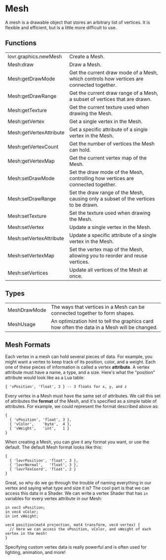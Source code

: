 <!--
category: reference
-->

Mesh
===

A mesh is a drawable object that stores an arbitrary list of vertices.  It is flexible and
efficient, but is a little more difficult to use.

Functions
---

<table>
<tr>
  <td class="pre">lovr.graphics.newMesh</td>
  <td>Create a Mesh.</td>
</tr>

<tr>
  <td class="pre">Mesh:draw</td>
  <td>Draw a Mesh.</td>
</tr>

<tr>
  <td class="pre">Mesh:getDrawMode</td>
  <td>Get the current draw mode of a Mesh, which controls how vertices are connected together.</td>
</tr>

<tr>
  <td class="pre">Mesh:getDrawRange</td>
  <td>Get the current draw range of a Mesh, a subset of vertices that are drawn.</td>
</tr>

<tr>
  <td class="pre">Mesh:getTexture</td>
  <td>Get the current texture used when drawing the Mesh.</td>
</tr>

<tr>
  <td class="pre">Mesh:getVertex</td>
  <td>Get a single vertex in the Mesh.</td>
</tr>

<tr>
  <td class="pre">Mesh:getVertexAttribute</td>
  <td>Get a specific attribute of a single vertex in the Mesh.</td>
</tr>

<tr>
  <td class="pre">Mesh:getVertexCount</td>
  <td>Get the number of vertices the Mesh can hold.</td>
</tr>

<tr>
  <td class="pre">Mesh:getVertexMap</td>
  <td>Get the current vertex map of the Mesh.</td>
</tr>

<tr>
  <td class="pre">Mesh:setDrawMode</td>
  <td>Set the draw mode of the Mesh, controlling how vertices are connected together.</td>
</tr>

<tr>
  <td class="pre">Mesh:setDrawRange</td>
  <td>Set the draw range of the Mesh, causing only a subset of the vertices to be drawn.</td>
</tr>

<tr>
  <td class="pre">Mesh:setTexture</td>
  <td>Set the texture used when drawing the Mesh.</td>
</tr>

<tr>
  <td class="pre">Mesh:setVertex</td>
  <td>Update a single vertex in the Mesh.</td>
</tr>

<tr>
  <td class="pre">Mesh:setVertexAttribute</td>
  <td>Update a specific attribute of a single vertex in the Mesh.</td>
</tr>

<tr>
  <td class="pre">Mesh:setVertexMap</td>
  <td>Set the vertex map of the Mesh, allowing you to reorder and reuse vertices.</td>
</tr>

<tr>
  <td class="pre">Mesh:setVertices</td>
  <td>Update all vertices of the Mesh at once.</td>
</tr>
</table>

Types
---

<table>
<tr>
  <td class="pre">MeshDrawMode</td>
  <td>The ways that vertices in a Mesh can be connected together to form shapes.</td>
</tr>

<tr>
  <td class="pre">MeshUsage</td>
  <td>An optimization hint to tell the graphics card how often the data in a Mesh will be changed.</td>
</tr>
</table>

Mesh Formats
---

Each vertex in a mesh can hold several pieces of data.  For example, you might want a vertex to
keep track of its position, color, and a weight.  Each one of these pieces of information is called
a vertex **attribute**.  A vertex attribute must have a name, a type, and a size.  Here's what the
"position" attribute would look like as a Lua table:

    { 'vPosition', 'float', 3 } -- 3 floats for x, y, and z

Every vertex in a Mesh must have the same set of attributes.  We call this set of attributes the
**format** of the Mesh, and it's specified as a simple table of attributes.  For example, we could
represent the format described above as:

    {
      { 'vPosition', 'float', 3 },
      { 'vColor',    'byte',  4 },
      { 'vWeight',   'int',   1 }
    }

When creating a Mesh, you can give it any format you want, or use the default.  The default Mesh
format looks like this:

    {
      { 'lovrPosition', 'float', 3 },
      { 'lovrNormal',   'float', 3 },
      { 'lovrTexCoord', 'float', 2 }
    }

Great, so why do we go through the trouble of naming everything in our vertex and saying what type
and size it is?  The cool part is that we can access this data in a Shader.  We can write a vertex
Shader that has `in` variables for every vertex attribute in our Mesh:

    in vec3 vPosition;
    in vec4 vColor;
    in int vWeight;

    vec4 position(mat4 projection, mat4 transform, vec4 vertex) {
      // Here we can access the vPosition, vColor, and vWeight of each vertex in the mesh!
    }

Specifying custom vertex data is really powerful and is often used for lighting, animation, and more!
